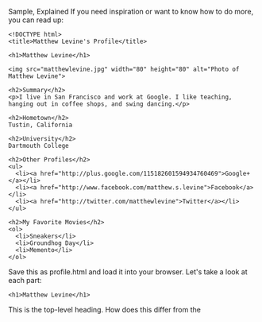 
Sample, Explained
If you need inspiration or want to know how to do more, you can read up:
```
<!DOCTYPE html>
<title>Matthew Levine's Profile</title>

<h1>Matthew Levine</h1>

<img src="matthewlevine.jpg" width="80" height="80" alt="Photo of Matthew Levine">

<h2>Summary</h2>
<p>I live in San Francisco and work at Google. I like teaching, hanging out in coffee shops, and swing dancing.</p>

<h2>Hometown</h2>
Tustin, California

<h2>University</h2>
Dartmouth College

<h2>Other Profiles</h2>
<ul>
  <li><a href="http://plus.google.com/115182601594934760469">Google+</a></li>
  <li><a href="http://www.facebook.com/matthew.s.levine">Facebook</a></li>
  <li><a href="http://twitter.com/matthewlevine">Twitter</a></li>
</ul>

<h2>My Favorite Movies</h2>
<ol>
  <li>Sneakers</li>
  <li>Groundhog Day</li>
  <li>Memento</li>
</ol>
```
Save this as profile.html and load it into your browser. Let's take a look at each part:
```
<h1>Matthew Levine</h1>
```
This is the top-level heading. How does this differ from the <title>? The title doesn't appear in the body, so we often see a similar <title> and <h1>.
```
<img src="matthewlevine.jpg" width="80" height="80" alt="Photo of Matthew Levine">
```
This should shows an image of the author, but it's broken. There are some important attributes in the<img> element you need to know:
src: This is the URL ("source") of the image.
width & height: These are optional, but if you specify them in your HTML, the page won't jump around when the image loads
alt: The "alternate" text, a short description. This is useful if the image is broken, or for users who can't see the image and rely on a description instead.
Challenge: find an image online (try Google Image Search), and put its full path into the src attribute, replacing the nonexisting "matthewlevine.jpg". How does it look? If it's the wrong size, what can you edit to fix this?
```
<h2>Summary</h2>
The <h2> elements are subheaders here. By default, they're smaller than <h1>s, but larger than body text.

<p>I live in ... </p>

A <p> element is a paragraph; this commonly container for body text, e.g. in a blog post.

<ol>
  <li>Sneakers</li>
  <li>Groundhog Day</li>
  ...
</ol>
```
The ``<ol>`` element is an "ordered list". This comes in handy when you're listing things that have a natural order, like a chronological list of places you've worked or a list of the winners of a race.

Below, you'll notice a <ul> element. This is for an "unordered list". This also contains list items, but should be used for lists that don't have a natural order. By default, these are usually bullet lists instead of numbered lists (but we can change that with styling).

The ``<li>`` element is a "list item". These go inside lists.

<a href="http://plus.google.com/115182601594934760469">Google+</a>

We've seen this before. The <a> element should contain an "href" attribute with the URL of the destination page. The content of the anchor should contain the link text.

Altogether, we've seen the following elements so far:
title: the document title
h1 - h6: headers
p: paragraphs
ul, ol: lists (unordered and ordered)
li: list items
a: anchors (links)
img

A few other basic elements
em: emphasis
strong: strong emphasis
blockquote: a block quote (used to excerpt long passages)
div: a generic block
span: a generic string of text

Exercise: Add these elements to your own profile. Run it through an html validator to make sure that you did it correctly. Add an extra section or two beyond what's in the example.
Linking Pages Together
Say I wanted to create a photo page to link to my profile page, something like this:
```
<!DOCTYPE html>
<title>Matthew Levine's Photos</title>
<h1>Matthew Levine's Photos</h1>
<h2>Photos with My Brothers</h2>
<ul>
  <li><img src="brothers1.jpg" alt="Old brothers, new brothers"></li>
  <li><img src="brothers2.jpg" alt="Fooooooootball!!!!"></li>
  <li><img src="brothers3.jpg" alt="Groomsmen"></li>
</ul>
...
```
Now I want to link my profile to my new photo page. How do I do that?
If both my profile.html and photos.html pages are in the same directory, I can simply use the file names:
```
<a href="photos.html" title="Matthew Levine's Photo Album">Photos</a>
```
and:
```
<a href="profile.html" title="Matthew Levine's Profile">Back to my profile</a>
```
Try it! Create a new page for your photos. Link your photos page to your profile page and vice-versa.

If time allows: create a friends.html page. Include at least three friends, along with photos and links to their profiles on social networks. Make sure your friends page links to both photos and profile pages.

